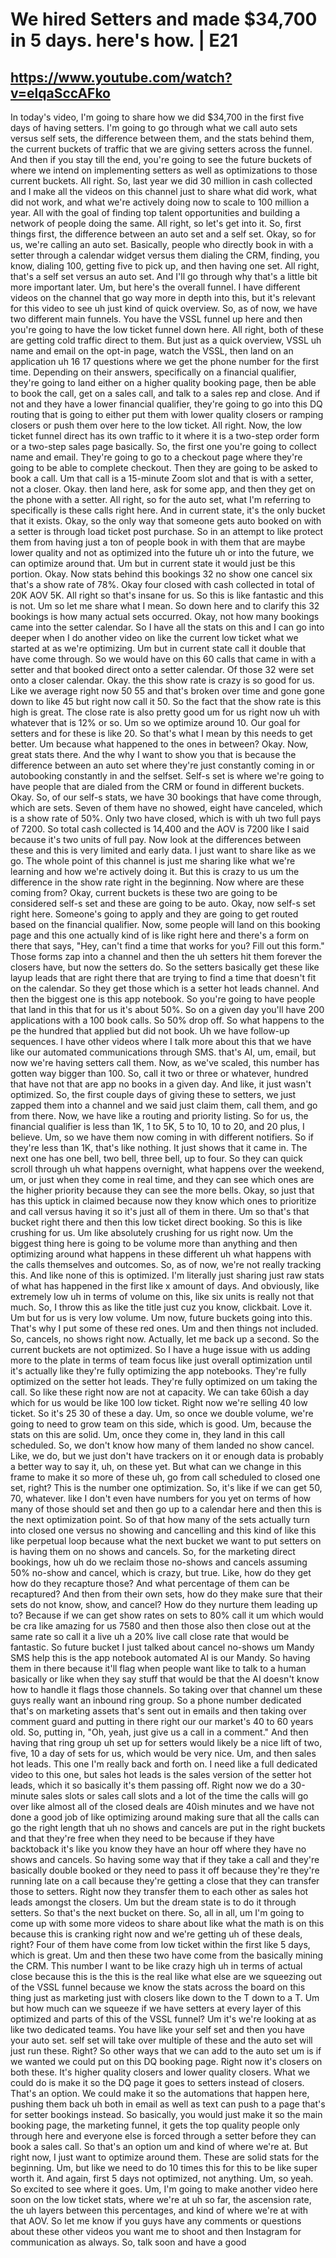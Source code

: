 # We hired Setters and made $34,700 in 5 days. here's how. | E21
## https://www.youtube.com/watch?v=elqaSccAFko

In today's video, I'm going to share how we did $34,700 in the first five days of having setters. I'm going to go through what we call auto sets versus self sets, the difference between them, and the stats behind them, the current buckets of traffic that we are giving setters across the funnel. And then if you stay till the end, you're going to see the future buckets of where we intend on implementing setters as well as optimizations to those current buckets. All right. So, last year we did 30 million in cash collected and I make all the videos on this channel just to share what did work, what did not work, and what we're actively doing now to scale to 100 million a year. All with the goal of finding top talent opportunities and building a network of people doing the same. All right, so let's get into it. So, first things first, the difference between an auto set and a self set. Okay, so for us, we're calling an auto set. Basically, people who directly book in with a setter through a calendar widget versus them dialing the CRM, finding, you know, dialing 100, getting five to pick up, and then having one set. All right, that's a self set versus an auto set. And I'll go through why that's a little bit more important later. Um, but here's the overall funnel. I have different videos on the channel that go way more in depth into this, but it's relevant for this video to see uh just kind of quick overview. So, as of now, we have two different main funnels. You have the VSSL funnel up here and then you're going to have the low ticket funnel down here. All right, both of these are getting cold traffic direct to them. But just as a quick overview, VSSL uh name and email on the opt-in page, watch the VSSL, then land on an application uh 16 17 questions where we get the phone number for the first time. Depending on their answers, specifically on a financial qualifier, they're going to land either on a higher quality booking page, then be able to book the call, get on a sales call, and talk to a sales rep and close. And if not and they have a lower financial qualifier, they're going to go into this DQ routing that is going to either put them with lower quality closers or ramping closers or push them over here to the low ticket. All right. Now, the low ticket funnel direct has its own traffic to it where it is a two-step order form or a two-step sales page basically. So, the first one you're going to collect name and email. They're going to go to a checkout page where they're going to be able to complete checkout. Then they are going to be asked to book a call. Um that call is a 15-minute Zoom slot and that is with a setter, not a closer. Okay. then land here, ask for some app, and then they get on the phone with a setter. All right, so for the auto set, what I'm referring to specifically is these calls right here. And in current state, it's the only bucket that it exists. Okay, so the only way that someone gets auto booked on with a setter is through load ticket post purchase. So in an attempt to like protect them from having just a ton of people book in with them that are maybe lower quality and not as optimized into the future uh or into the future, we can optimize around that. Um but in current state it would just be this portion. Okay. Now stats behind this bookings 32 no show one cancel six that's a show rate of 78%. Okay four closed with cash collected in total of 20K AOV 5K. All right so that's insane for us. So this is like fantastic and this is not. Um so let me share what I mean. So down here and to clarify this 32 bookings is how many actual sets occurred. Okay, not how many bookings came into the setter calendar. So I have all the stats on this and I can go into deeper when I do another video on like the current low ticket what we started at as we're optimizing. Um but in current state call it double that have come through. So we would have on this 60 calls that came in with a setter and that booked direct onto a setter calendar. Of those 32 were set onto a closer calendar. Okay. the this show rate is crazy is so good for us. Like we average right now 50 55 and that's broken over time and gone gone down to like 45 but right now call it 50. So the fact that the show rate is this high is great. The close rate is also pretty good um for us right now uh with whatever that is 12% or so. Um so we optimize around 10. Our goal for setters and for these is like 20. So that's what I mean by this needs to get better. Um because what happened to the ones in between? Okay. Now, great stats there. And the why I want to show you that is because the difference between an auto set where they're just constantly coming in or autobooking constantly in and the selfset. Self-s set is where we're going to have people that are dialed from the CRM or found in different buckets. Okay. So, of our self-s stats, we have 30 bookings that have come through, which are sets. Seven of them have no showed, eight have canceled, which is a show rate of 50%. Only two have closed, which is with uh two full pays of 7200. So total cash collected is 14,400 and the AOV is 7200 like I said because it's two units of full pay. Now look at the differences between these and this is very limited and early data. I just want to share like as we go. The whole point of this channel is just me sharing like what we're learning and how we're actively doing it. But this is crazy to us um the difference in the show rate right in the beginning. Now where are these coming from? Okay, current buckets is these two are going to be considered self-s set and these are going to be auto. Okay, now self-s set right here. Someone's going to apply and they are going to get routed based on the financial qualifier. Now, some people will land on this booking page and this one actually kind of is like right here and there's a form on there that says, "Hey, can't find a time that works for you? Fill out this form." Those forms zap into a channel and then the uh setters hit them forever the closers have, but now the setters do. So the setters basically get these like layup leads that are right there that are trying to find a time that doesn't fit on the calendar. So they get those which is a setter hot leads channel. And then the biggest one is this app notebook. So you're going to have people that land in this that for us it's about 50%. So on a given day you'll have 200 applications with a 100 book calls. So 50% drop off. So what happens to the pe the hundred that applied but did not book. Uh we have follow-up sequences. I have other videos where I talk more about this that we have like our automated communications through SMS. that's AI, um, email, but now we're having setters call them. Now, as we've scaled, this number has gotten way bigger than 100. So, call it two or three or whatever, hundred that have not that are app no books in a given day. And like, it just wasn't optimized. So, the first couple days of giving these to setters, we just zapped them into a channel and we said just claim them, call them, and go from there. Now, we have like a routing and priority listing. So for us, the financial qualifier is less than 1K, 1 to 5K, 5 to 10, 10 to 20, and 20 plus, I believe. Um, so we have them now coming in with different notifiers. So if they're less than 1K, that's like nothing. It just shows that it came in. The next one has one bell, two bell, three bell, up to four. So they can quick scroll through uh what happens overnight, what happens over the weekend, um, or just when they come in real time, and they can see which ones are the higher priority because they can see the more bells. Okay, so just that has this uptick in claimed because now they know which ones to prioritize and call versus having it so it's just all of them in there. Um so that's that bucket right there and then this low ticket direct booking. So this is like crushing for us. Um like absolutely crushing for us right now. Um the biggest thing here is going to be volume more than anything and then optimizing around what happens in these different uh what happens with the calls themselves and outcomes. So, as of now, we're not really tracking this. And like none of this is optimized. I'm literally just sharing just raw stats of what has happened in the first like x amount of days. And obviously, like extremely low uh in terms of volume on this, like six units is really not that much. So, I throw this as like the title just cuz you know, clickbait. Love it. Um but for us is very low volume. Um now, future buckets going into this. That's why I put some of these red ones. Um and then things not included. So, cancels, no shows right now. Actually, let me back up a second. So the current buckets are not optimized. So I have a huge issue with us adding more to the plate in terms of team focus like just overall optimization until it's actually like they're fully optimizing the app notebooks. They're fully optimized on the setter hot leads. They're fully optimized on um taking the call. So like these right now are not at capacity. We can take 60ish a day which for us would be like 100 low ticket. Right now we're selling 40 low ticket. So it's 25 30 of these a day. Um, so once we double volume, we're going to need to grow team on this side, which is good. Um, because the stats on this are solid. Um, once they come in, they land in this call scheduled. So, we don't know how many of them landed no show cancel. Like, we do, but we just don't have trackers on it or enough data is probably a better way to say it, uh, on these yet. But what can we change in this frame to make it so more of these uh, go from call scheduled to closed one set, right? This is the number one optimization. So, it's like if we can get 50, 70, whatever. like I don't even have numbers for you yet on terms of how many of those should set and then go up to a calendar here and then this is the next optimization point. So of that how many of the sets actually turn into closed one versus no showing and cancelling and this kind of like this like perpetual loop because what the next bucket we want to put setters on is having them on no shows and cancels. So, for the marketing direct bookings, how uh do we reclaim those no-shows and cancels assuming 50% no-show and cancel, which is crazy, but true. Like, how do they get how do they recapture those? And what percentage of them can be recaptured? And then from their own sets, how do they make sure that their sets do not know, show, and cancel? How do they nurture them leading up to? Because if we can get show rates on sets to 80% call it um which would be cra like amazing for us 7580 and then those also then close out at the same rate so call it a live uh a 20% live call close rate that would be fantastic. So future bucket I just talked about cancel no-shows um Mandy SMS help this is the app notebook automated AI is our Mandy. So having them in there because it'll flag when people want like to talk to a human basically or like when they say stuff that would be that the AI doesn't know how to handle it flags those channels. So taking over that channel um these guys really want an inbound ring group. So a phone number dedicated that's on marketing assets that's sent out in emails and then taking over comment guard and putting in there right our our market's 40 to 60 years old. So, putting in, "Oh, yeah, just give us a call in a comment." And then having that ring group uh set up for setters would likely be a nice lift of two, five, 10 a day of sets for us, which would be very nice. Um, and then sales hot leads. This one I'm really back and forth on. I need like a full dedicated video to this one, but sales hot leads is the sales version of the setter hot leads, which it so basically it's them passing off. Right now we do a 30-minute sales slots or sales call slots and a lot of the time the calls will go over like almost all of the closed deals are 40ish minutes and we have not done a good job of like optimizing around making sure that all the calls can go the right length that uh no shows and cancels are put in the right buckets and that they're free when they need to be because if they have backtoback it's like you know they have an hour off where they have no shows and cancels. So having some way that if they take a call and they're basically double booked or they need to pass it off because they're they're running late on a call because they're getting a close that they can transfer those to setters. Right now they transfer them to each other as sales hot leads amongst the closers. Um but the dream state is to do it through setters. So that's the next bucket on there. So, all in all, um I'm going to come up with some more videos to share about like what the math is on this because this is cranking right now and we're getting uh of these deals, right? Four of them have come from low ticket within the first like 5 days, which is great. Um and then these two have come from the basically mining the CRM. This number I want to be like crazy high uh in terms of actual close because this is the this is the real like what else are we squeezing out of the VSSL funnel because we know the stats across the board on this thing just as marketing just with closers like down to the T down to a T. Um but how much can we squeeze if we have setters at every layer of this optimized and parts of this of the VSSL funnel? Um it's we're looking at as like two dedicated teams. You have like your self set and then you have your auto set. self set will take over multiple of these and the auto set will just run these. Right? So other ways that we can add to the auto set um is if we wanted we could put on this DQ booking page. Right now it's closers on both these. It's higher quality closers and lower quality closers. What we could do is make it so the DQ page it goes to setters instead of closers. That's an option. We could make it so the automations that happen here, pushing them back uh both in email as well as text can push to a page that's for setter bookings instead. So basically, you would just make it so the main booking page, the marketing funnel, it gets the top quality people only through here and everyone else is forced through a setter before they can book a sales call. So that's an option um and kind of where we're at. But right now, I just want to optimize around them. These are solid stats for the beginning. Um, but like we need to do 10 times this for this to be like super worth it. And again, first 5 days not optimized, not anything. Um, so yeah. So excited to see where it goes. Um, I'm going to make another video here soon on the low ticket stats, where we're at uh so far, the ascension rate, the uh layers between this percentages, and kind of where we're at with that AOV. So let me know if you guys have any comments or questions about these other videos you want me to shoot and then Instagram for communication as always. So, talk soon and have a good